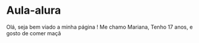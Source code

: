# Aula-alura
Olá, seja bem viado a minha página !
Me chamo Mariana,
Tenho 17 anos, e gosto de comer maçã
